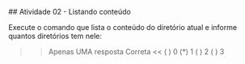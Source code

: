 ## Atividade 02 - Listando conteúdo

Execute o comando que lista o conteúdo do diretório atual e informe quantos diretórios tem nele:

>>Apenas UMA resposta Correta <<
( ) 0
(*) 1
( ) 2
( ) 3


